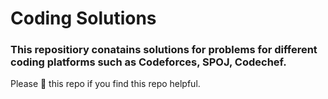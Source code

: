# Coding Solutions

### This repositiory conatains solutions for problems for different coding platforms such as **Codeforces**, **SPOJ**, **Codechef**.

 Please 🌟 this repo if you find this repo helpful.
